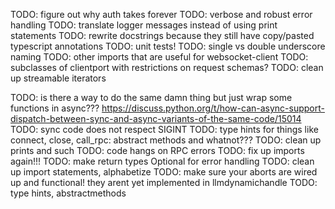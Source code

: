 TODO: figure out why auth takes forever
TODO: verbose and robust error handling
TODO: translate logger messages instead of using print statements
TODO: rewrite docstrings because they still have copy/pasted typescript annotations
TODO: unit tests!
TODO: single vs double underscore naming
TODO: other imports that are useful for websocket-client
TODO: subclasses of clientport with restrictions on request schemas?
TODO: clean up streamable iterators

TODO: is there a way to do the same damn thing but just wrap some functions in async???
https://discuss.python.org/t/how-can-async-support-dispatch-between-sync-and-async-variants-of-the-same-code/15014
TODO: sync code does not respect SIGINT
TODO: type hints for things like connect, close, call_rpc: abstract methods and whatnot???
TODO: clean up prints and such
TODO: code hangs on RPC errors
TODO: fix up imports again!!!
TODO: make return types Optional for error handling
TODO: clean up import statements, alphabetize
TODO: make sure your aborts are wired up and functional! they arent yet implemented in llmdynamichandle
TODO: type hints, abstractmethods
